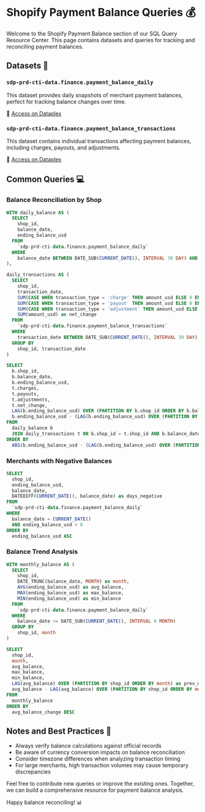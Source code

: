 # Shopify Payment Balance Queries 💰

Welcome to the Shopify Payment Balance section of our SQL Query Resource Center. This page contains datasets and queries for tracking and reconciling payment balances.

## Datasets 📁

### `sdp-prd-cti-data.finance.payment_balance_daily`

This dataset provides daily snapshots of merchant payment balances, perfect for tracking balance changes over time.

🔗 [Access on Dataplex](https://console.cloud.google.com/dataplex/projects/sdp-prd-cti-data/locations/us/entryGroups/@bigquery/entries/path_to_dataset)

### `sdp-prd-cti-data.finance.payment_balance_transactions`

This dataset contains individual transactions affecting payment balances, including charges, payouts, and adjustments.

🔗 [Access on Dataplex](https://console.cloud.google.com/dataplex/projects/sdp-prd-cti-data/locations/us/entryGroups/@bigquery/entries/path_to_dataset)

## Common Queries 💻

### Balance Reconciliation by Shop

```sql
WITH daily_balance AS (
  SELECT
    shop_id,
    balance_date,
    ending_balance_usd
  FROM
    `sdp-prd-cti-data.finance.payment_balance_daily`
  WHERE
    balance_date BETWEEN DATE_SUB(CURRENT_DATE(), INTERVAL 30 DAY) AND CURRENT_DATE()
),

daily_transactions AS (
  SELECT
    shop_id,
    transaction_date,
    SUM(CASE WHEN transaction_type = 'charge' THEN amount_usd ELSE 0 END) as charges,
    SUM(CASE WHEN transaction_type = 'payout' THEN amount_usd ELSE 0 END) as payouts,
    SUM(CASE WHEN transaction_type = 'adjustment' THEN amount_usd ELSE 0 END) as adjustments,
    SUM(amount_usd) as net_change
  FROM
    `sdp-prd-cti-data.finance.payment_balance_transactions`
  WHERE
    transaction_date BETWEEN DATE_SUB(CURRENT_DATE(), INTERVAL 30 DAY) AND CURRENT_DATE()
  GROUP BY
    shop_id, transaction_date
)

SELECT
  b.shop_id,
  b.balance_date,
  b.ending_balance_usd,
  t.charges,
  t.payouts,
  t.adjustments,
  t.net_change,
  LAG(b.ending_balance_usd) OVER (PARTITION BY b.shop_id ORDER BY b.balance_date) + t.net_change as calculated_balance,
  b.ending_balance_usd - (LAG(b.ending_balance_usd) OVER (PARTITION BY b.shop_id ORDER BY b.balance_date) + t.net_change) as discrepancy
FROM
  daily_balance b
  JOIN daily_transactions t ON b.shop_id = t.shop_id AND b.balance_date = t.transaction_date
ORDER BY
  ABS(b.ending_balance_usd - (LAG(b.ending_balance_usd) OVER (PARTITION BY b.shop_id ORDER BY b.balance_date) + t.net_change)) DESC
```

### Merchants with Negative Balances

```sql
SELECT
  shop_id,
  ending_balance_usd,
  balance_date,
  DATEDIFF(CURRENT_DATE(), balance_date) as days_negative
FROM
  `sdp-prd-cti-data.finance.payment_balance_daily`
WHERE
  balance_date = CURRENT_DATE()
  AND ending_balance_usd < 0
ORDER BY
  ending_balance_usd ASC
```

### Balance Trend Analysis

```sql
WITH monthly_balance AS (
  SELECT
    shop_id,
    DATE_TRUNC(balance_date, MONTH) as month,
    AVG(ending_balance_usd) as avg_balance,
    MAX(ending_balance_usd) as max_balance,
    MIN(ending_balance_usd) as min_balance
  FROM
    `sdp-prd-cti-data.finance.payment_balance_daily`
  WHERE
    balance_date >= DATE_SUB(CURRENT_DATE(), INTERVAL 6 MONTH)
  GROUP BY
    shop_id, month
)

SELECT
  shop_id,
  month,
  avg_balance,
  max_balance,
  min_balance,
  LAG(avg_balance) OVER (PARTITION BY shop_id ORDER BY month) as prev_month_avg,
  avg_balance - LAG(avg_balance) OVER (PARTITION BY shop_id ORDER BY month) as avg_balance_change
FROM
  monthly_balance
ORDER BY
  avg_balance_change DESC
```

## Notes and Best Practices 📝

- Always verify balance calculations against official records
- Be aware of currency conversion impacts on balance reconciliation
- Consider timezone differences when analyzing transaction timing
- For large merchants, high transaction volumes may cause temporary discrepancies

Feel free to contribute new queries or improve the existing ones. Together, we can build a comprehensive resource for payment balance analysis.

Happy balance reconciling! 📊 